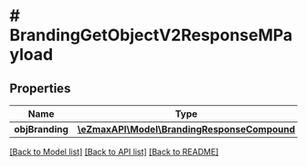 # # BrandingGetObjectV2ResponseMPayload

## Properties

Name | Type | Description | Notes
------------ | ------------- | ------------- | -------------
**objBranding** | [**\eZmaxAPI\Model\BrandingResponseCompound**](BrandingResponseCompound.md) |  |

[[Back to Model list]](../../README.md#models) [[Back to API list]](../../README.md#endpoints) [[Back to README]](../../README.md)
